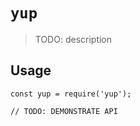 # `yup`

> TODO: description

## Usage

```
const yup = require('yup');

// TODO: DEMONSTRATE API
```
